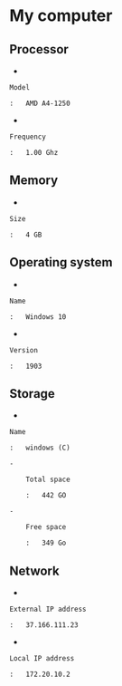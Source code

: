 # My computer

## Processor

-   

    Model

    :   AMD A4-1250

-   

    Frequency

    :   1.00 Ghz

## Memory

-   

    Size

    :   4 GB

## Operating system

-   

    Name

    :   Windows 10

-   

    Version

    :   1903

## Storage

-   

    Name

    :   windows (C)

    -   

        Total space

        :   442 GO

    -   

        Free space

        :   349 Go

## Network

-   

    External IP address

    :   37.166.111.23

-   

    Local IP address

    :   172.20.10.2
